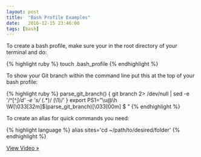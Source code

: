 ```yaml
---
layout: post
title:  "Bash Profile Examples"
date:   2016-12-15 23:46:00
tags: [bash]
---
```

To create a bash profile, make sure your in the root directory of your terminal and do:

{% highlight ruby %}
touch .bash_profile
{% endhighlight %}

To show your Git branch within the command line put this at the top of your bash profile:

{% highlight ruby %}
parse_git_branch() {
   git branch 2> /dev/null | sed -e '/^[^​*]/d' -e 's/*​ \(.*\)/ (\1)/'
}
export PS1="\u@\h \W\[\033[32m\]\$(parse_git_branch)\[\033[00m\] $ "
{% endhighlight %}

To create an alias for quick commands you need:

{% highlight language %}
alias sites='cd ~/path/to/desired/folder'
{% endhighlight %}

<a class="btn btn-danger" href="https://www.youtube.com/watch?v=OQXc_hjqZps" role="button">View Video »</a>

